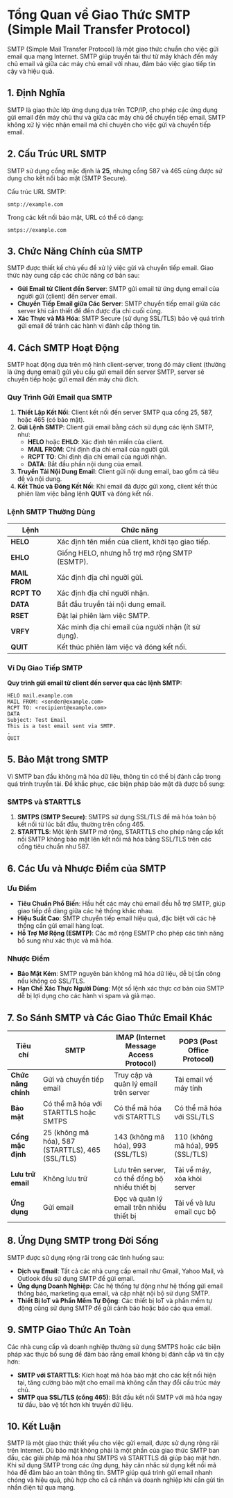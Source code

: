 # Tổng Quan về Giao Thức SMTP (Simple Mail Transfer Protocol)

SMTP (Simple Mail Transfer Protocol) là một giao thức chuẩn cho việc gửi email qua mạng Internet. SMTP giúp truyền tải thư từ máy khách đến máy chủ email và giữa các máy chủ email với nhau, đảm bảo việc giao tiếp tin cậy và hiệu quả.

## 1. Định Nghĩa

SMTP là giao thức lớp ứng dụng dựa trên TCP/IP, cho phép các ứng dụng gửi email đến máy chủ thư và giữa các máy chủ để chuyển tiếp email. SMTP không xử lý việc nhận email mà chỉ chuyên cho việc gửi và chuyển tiếp email.

## 2. Cấu Trúc URL SMTP

SMTP sử dụng cổng mặc định là **25**, nhưng cổng 587 và 465 cũng được sử dụng cho kết nối bảo mật (SMTP Secure).

Cấu trúc URL SMTP:

```
smtp://example.com
```

Trong các kết nối bảo mật, URL có thể có dạng:

```
smtps://example.com
```

## 3. Chức Năng Chính của SMTP

SMTP được thiết kế chủ yếu để xử lý việc gửi và chuyển tiếp email. Giao thức này cung cấp các chức năng cơ bản sau:

- **Gửi Email từ Client đến Server**: SMTP gửi email từ ứng dụng email của người gửi (client) đến server email.
- **Chuyển Tiếp Email giữa Các Server**: SMTP chuyển tiếp email giữa các server khi cần thiết để đến được địa chỉ cuối cùng.
- **Xác Thực và Mã Hóa**: SMTP Secure (sử dụng SSL/TLS) bảo vệ quá trình gửi email để tránh các hành vi đánh cắp thông tin.

## 4. Cách SMTP Hoạt Động

SMTP hoạt động dựa trên mô hình client-server, trong đó máy client (thường là ứng dụng email) gửi yêu cầu gửi email đến server SMTP, server sẽ chuyển tiếp hoặc gửi email đến máy chủ đích.

### Quy Trình Gửi Email qua SMTP

1. **Thiết Lập Kết Nối**: Client kết nối đến server SMTP qua cổng 25, 587, hoặc 465 (có bảo mật).
2. **Gửi Lệnh SMTP**: Client gửi email bằng cách sử dụng các lệnh SMTP, như:
   - **HELO** hoặc **EHLO**: Xác định tên miền của client.
   - **MAIL FROM**: Chỉ định địa chỉ email của người gửi.
   - **RCPT TO**: Chỉ định địa chỉ email của người nhận.
   - **DATA**: Bắt đầu phần nội dung của email.
3. **Truyền Tải Nội Dung Email**: Client gửi nội dung email, bao gồm cả tiêu đề và nội dung.
4. **Kết Thúc và Đóng Kết Nối**: Khi email đã được gửi xong, client kết thúc phiên làm việc bằng lệnh **QUIT** và đóng kết nối.

### Lệnh SMTP Thường Dùng

| Lệnh          | Chức năng                                           |
| ------------- | --------------------------------------------------- |
| **HELO**      | Xác định tên miền của client, khởi tạo giao tiếp.   |
| **EHLO**      | Giống HELO, nhưng hỗ trợ mở rộng SMTP (ESMTP).      |
| **MAIL FROM** | Xác định địa chỉ người gửi.                         |
| **RCPT TO**   | Xác định địa chỉ người nhận.                        |
| **DATA**      | Bắt đầu truyền tải nội dung email.                  |
| **RSET**      | Đặt lại phiên làm việc SMTP.                        |
| **VRFY**      | Xác minh địa chỉ email của người nhận (ít sử dụng). |
| **QUIT**      | Kết thúc phiên làm việc và đóng kết nối.            |

### Ví Dụ Giao Tiếp SMTP

**Quy trình gửi email từ client đến server qua các lệnh SMTP:**

```plaintext
HELO mail.example.com
MAIL FROM: <sender@example.com>
RCPT TO: <recipient@example.com>
DATA
Subject: Test Email
This is a test email sent via SMTP.
.
QUIT
```

## 5. Bảo Mật trong SMTP

Vì SMTP ban đầu không mã hóa dữ liệu, thông tin có thể bị đánh cắp trong quá trình truyền tải. Để khắc phục, các biện pháp bảo mật đã được bổ sung:

### SMTPS và STARTTLS

1. **SMTPS (SMTP Secure)**: SMTPS sử dụng SSL/TLS để mã hóa toàn bộ kết nối từ lúc bắt đầu, thường trên cổng 465.
2. **STARTTLS**: Một lệnh SMTP mở rộng, STARTTLS cho phép nâng cấp kết nối SMTP không bảo mật lên kết nối mã hóa bằng SSL/TLS trên các cổng tiêu chuẩn như 587.

## 6. Các Ưu và Nhược Điểm của SMTP

### Ưu Điểm

- **Tiêu Chuẩn Phổ Biến**: Hầu hết các máy chủ email đều hỗ trợ SMTP, giúp giao tiếp dễ dàng giữa các hệ thống khác nhau.
- **Hiệu Suất Cao**: SMTP chuyển tiếp email hiệu quả, đặc biệt với các hệ thống cần gửi email hàng loạt.
- **Hỗ Trợ Mở Rộng (ESMTP)**: Các mở rộng ESMTP cho phép các tính năng bổ sung như xác thực và mã hóa.

### Nhược Điểm

- **Bảo Mật Kém**: SMTP nguyên bản không mã hóa dữ liệu, dễ bị tấn công nếu không có SSL/TLS.
- **Hạn Chế Xác Thực Người Dùng**: Một số lệnh xác thực cơ bản của SMTP dễ bị lợi dụng cho các hành vi spam và giả mạo.

## 7. So Sánh SMTP và Các Giao Thức Email Khác

| Tiêu chí            | SMTP                                             | IMAP (Internet Message Access Protocol)        | POP3 (Post Office Protocol)       |
| ------------------- | ------------------------------------------------ | ---------------------------------------------- | --------------------------------- |
| **Chức năng chính** | Gửi và chuyển tiếp email                         | Truy cập và quản lý email trên server          | Tải email về máy tính             |
| **Bảo mật**         | Có thể mã hóa với STARTTLS hoặc SMTPS            | Có thể mã hóa với STARTTLS                     | Có thể mã hóa với SSL/TLS         |
| **Cổng mặc định**   | 25 (không mã hóa), 587 (STARTTLS), 465 (SSL/TLS) | 143 (không mã hóa), 993 (SSL/TLS)              | 110 (không mã hóa), 995 (SSL/TLS) |
| **Lưu trữ email**   | Không lưu trữ                                    | Lưu trên server, có thể đồng bộ nhiều thiết bị | Tải về máy, xóa khỏi server       |
| **Ứng dụng**        | Gửi email                                        | Đọc và quản lý email trên nhiều thiết bị       | Tải về và lưu email cục bộ        |

## 8. Ứng Dụng SMTP trong Đời Sống

SMTP được sử dụng rộng rãi trong các tình huống sau:

- **Dịch vụ Email**: Tất cả các nhà cung cấp email như Gmail, Yahoo Mail, và Outlook đều sử dụng SMTP để gửi email.
- **Ứng dụng Doanh Nghiệp**: Các hệ thống tự động như hệ thống gửi email thông báo, marketing qua email, và cập nhật nội bộ sử dụng SMTP.
- **Thiết Bị IoT và Phần Mềm Tự Động**: Các thiết bị IoT và phần mềm tự động cũng sử dụng SMTP để gửi cảnh báo hoặc báo cáo qua email.

## 9. SMTP Giao Thức An Toàn

Các nhà cung cấp và doanh nghiệp thường sử dụng SMTPS hoặc các biện pháp xác thực bổ sung để đảm bảo rằng email không bị đánh cắp và tin cậy hơn:

- **SMTP với STARTTLS**: Kích hoạt mã hóa bảo mật cho các kết nối hiện tại, tăng cường bảo mật cho email mà không cần thay đổi cấu trúc máy chủ.
- **SMTP qua SSL/TLS (cổng 465)**: Bắt đầu kết nối SMTP với mã hóa ngay từ đầu, bảo vệ tốt hơn khi truyền dữ liệu.

## 10. Kết Luận

SMTP là một giao thức thiết yếu cho việc gửi email, được sử dụng rộng rãi trên Internet. Dù bảo mật không phải là một phần của giao thức SMTP ban đầu, các giải pháp mã hóa như SMTPS và STARTTLS đã giúp bảo mật hơn. Khi sử dụng SMTP trong các ứng dụng, hãy cân nhắc sử dụng kết nối mã hóa để đảm bảo an toàn thông tin. SMTP giúp quá trình gửi email nhanh chóng và hiệu quả, phù hợp cho cả cá nhân và doanh nghiệp khi cần gửi tin nhắn điện tử qua mạng.
